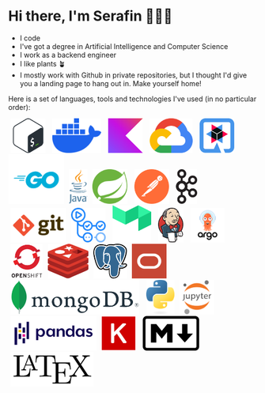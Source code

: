 # Hi there, I'm Serafin 👨🏽‍💻

- I code
- I've got a degree in Artificial Intelligence and Computer Science
- I work as a backend engineer
- I like plants 🪴
- I mostly work with Github in private repositories, but I thought I'd give you a landing page to hang out in. Make yourself home!

Here is a set of languages, tools and technologies I've used (in no particular order):

<img alt="bash logo" height="70" hspace="5" src="assets/bash-logo.svg"/> <img alt="bash logo" height="70" hspace="5" src="assets/docker-logo.svg"/> <img alt="kotlin logo" height="70" hspace="5" src="assets/kotlin-logo.png"/>  <img alt="gcp logo" height="70" hspace="5" src="assets/google-cloud-logo.png"/> <img alt="quarkus logo" height="70" hspace="5" src="assets/quarkus-logo.svg"/>  <img alt="go logo" height="100" hspace="0" src="assets/go-logo.png"/> <img alt="java logo" height="70" hspace="5" src="assets/java-logo.svg"/><img alt="springboot logo" height="70" hspace="5" src="assets/spring-boot-logo.svg"/> <img alt="postman logo" height="70" hspace="5" src="assets/postman-logo.svg"/> <img alt="kafka logo" height="70" hspace="5" src="assets/kafka-logo.svg"/><img alt="git logo" height="70" hspace="5" src="assets/git-logo.png"/><img alt="github actions logo" height="70" hspace="5" src="assets/github-actions-logo.png"/> <img alt="buildkite logo" height="75" hspace="5" src="assets/buildkite-logo.png"/> <img alt="jenkins logo" height="70" hspace="5" src="assets/jenkins-logo.png"/> <img alt="argo logo" height="70" hspace="5" src="assets/argo-cd-logo.png"/> <img alt="openshift logo" height="70" hspace="5" src="assets/openshift-logo.svg"/><img alt="redis logo" height="70" hspace="5" src="assets/redis-logo.svg"/><img alt="postgres db logo" height="70" hspace="5" src="assets/postgres-logo.svg"/><img alt="oracle db logo" height="70" hspace="5" src="assets/oracle-db-logo.png"/> <img alt="mongo db logo" height="70" hspace="5" src="assets/mongodb-logo.svg"/> <img alt="python logo" height="70" hspace="5" src="assets/python-logo.png"/><img alt="jupyter logo" height="70" hspace="5" src="assets/jupyter-logo.png"/><img alt="python pandas logo" height="70" hspace="5" src="assets/python-pandas-logo.svg"/><img alt="keras logo" height="70" hspace="5" src="assets/keras-logo.svg"/> <img alt="markdown logo" height="70" hspace="5" src="assets/markdown-logo.svg"/> <img alt="latex logo" height="70" hspace="5" src="assets/latex-logo.svg"/>
